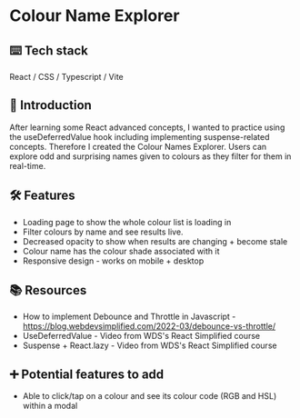 # Colour Name Explorer

## ⌨️ Tech stack
React / CSS / Typescript / Vite

## 🍼 Introduction
After learning some React advanced concepts, I wanted to practice using the useDeferredValue hook including implementing suspense-related concepts. Therefore I created the Colour Names Explorer. Users can explore odd and surprising names given to colours as they filter for them in real-time.

## 🛠️ Features
- Loading page to show the whole colour list is loading in
- Filter colours by name and see results live.
- Decreased opacity to show when results are changing + become stale
- Colour name has the colour shade associated with it
- Responsive design - works on mobile + desktop

## 📚 Resources
- How to implement Debounce and Throttle in Javascript - https://blog.webdevsimplified.com/2022-03/debounce-vs-throttle/
- UseDeferredValue - Video from WDS's React Simplified course
- Suspense + React.lazy - Video from WDS's React Simplified course

## ➕ Potential features to add
- Able to click/tap on a colour and see its colour code (RGB and HSL) within a modal

